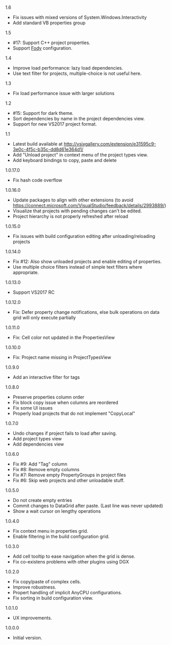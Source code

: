1.6
- Fix issues with mixed versions of System.Windows.Interactivity
- Add standard VB properties group

1.5
- #17: Support C++ project properties.
- Support [Fody](https://github.com/Fody/Fody) configuration.

1.4
- Improve load performance: lazy load dependencies.
- Use text filter for projects, multiple-choice is not useful here.

1.3
- Fix load performance issue with larger solutions

1.2
- #15: Support for dark theme.
- Sort dependencies by name in the project dependencies view.
- Support for new VS2017 project format.

1.1
- Latest build available at http://vsixgallery.com/extension/e31595c9-3e0c-4f5c-b35c-dd8d61e364d1/
- Add "Unload project" in context menu of the project types view.
- Add keyboard bindings to copy, paste and delete

1.0.17.0
- Fix hash code overflow

1.0.16.0
- Update packages to align with other extensions (to avoid https://connect.microsoft.com/VisualStudio/feedback/details/2993889/)
- Visualize that projects with pending changes can't be edited.
- Project hierarchy is not properly refreshed after reload

1.0.15.0
- Fix issues with build configuration editing after unloading/reloading projects
 
1.0.14.0
- Fix #12: Also show unloaded projects and enable editing of properties.
- Use multiple choice filters instead of simple text filters where appropriate.

1.0.13.0
- Support VS2017 RC

1.0.12.0
- Fix: Defer property change notifications, else bulk operations on data grid will only execute partially

1.0.11.0
- Fix: Cell color not updated in the PropertiesView

1.0.10.0
- Fix: Project name missing in ProjectTypesView

1.0.9.0
- Add an interactive filter for tags

1.0.8.0
- Preserve properties column order
- Fix block copy issue when columns are reordered
- Fix some UI issues
- Properly load projects that do not implement "CopyLocal"

1.0.7.0
- Undo changes if project fails to load after saving.
- Add project types view
- Add dependencies view

1.0.6.0
- Fix #9: Add "Tag" column
- Fix #8: Remove empty columns
- Fix #7: Remove empty PropertyGroups in project files
- Fix #6: Skip web projects and other unloadable stuff.

1.0.5.0
- Do not create empty entries
- Commit changes to DataGrid after paste. (Last line was never updated)
- Show a wait cursor on lengthy operations
 
1.0.4.0
- Fix context menu in properties grid.
- Enable filtering in the build configuration grid.

1.0.3.0
- Add cell tooltip to ease navigation when the grid is dense.
- Fix co-existens problems with other plugins using DGX

1.0.2.0
- Fix copy/paste of complex cells.
- Improve robustness.
- Propert handling of implicit AnyCPU configurations. 
- Fix sorting in build configuration view.

1.0.1.0
- UX improvements.

1.0.0.0
- Initial version.
